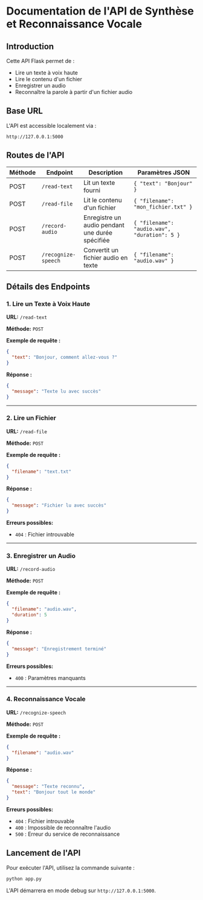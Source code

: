 # Documentation de l'API de Synthèse et Reconnaissance Vocale

## Introduction

Cette API Flask permet de :

- Lire un texte à voix haute
- Lire le contenu d'un fichier
- Enregistrer un audio
- Reconnaître la parole à partir d'un fichier audio

## Base URL

L'API est accessible localement via :

```
http://127.0.0.1:5000
```

## Routes de l'API

| **Méthode** | **Endpoint**        | **Description**                                 | **Paramètres JSON**                          |
| ----------- | ------------------- | ----------------------------------------------- | -------------------------------------------- |
| POST        | `/read-text`        | Lit un texte fourni                             | `{ "text": "Bonjour" }`                      |
| POST        | `/read-file`        | Lit le contenu d'un fichier                     | `{ "filename": "mon_fichier.txt" }`          |
| POST        | `/record-audio`     | Enregistre un audio pendant une durée spécifiée | `{ "filename": "audio.wav", "duration": 5 }` |
| POST        | `/recognize-speech` | Convertit un fichier audio en texte             | `{ "filename": "audio.wav" }`                |

## Détails des Endpoints

### 1. Lire un Texte à Voix Haute

**URL:** `/read-text`

**Méthode:** `POST`

**Exemple de requête :**

```json
{
  "text": "Bonjour, comment allez-vous ?"
}
```

**Réponse :**

```json
{
  "message": "Texte lu avec succès"
}
```

---

### 2. Lire un Fichier

**URL:** `/read-file`

**Méthode:** `POST`

**Exemple de requête :**

```json
{
  "filename": "text.txt"
}
```

**Réponse :**

```json
{
  "message": "Fichier lu avec succès"
}
```

**Erreurs possibles:**

- `404` : Fichier introuvable

---

### 3. Enregistrer un Audio

**URL:** `/record-audio`

**Méthode:** `POST`

**Exemple de requête :**

```json
{
  "filename": "audio.wav",
  "duration": 5
}
```

**Réponse :**

```json
{
  "message": "Enregistrement terminé"
}
```

**Erreurs possibles:**

- `400` : Paramètres manquants

---

### 4. Reconnaissance Vocale

**URL:** `/recognize-speech`

**Méthode:** `POST`

**Exemple de requête :**

```json
{
  "filename": "audio.wav"
}
```

**Réponse :**

```json
{
  "message": "Texte reconnu",
  "text": "Bonjour tout le monde"
}
```

**Erreurs possibles:**

- `404` : Fichier introuvable
- `400` : Impossible de reconnaître l'audio
- `500` : Erreur du service de reconnaissance

## Lancement de l'API

Pour exécuter l'API, utilisez la commande suivante :

```bash
python app.py
```

L'API démarrera en mode debug sur `http://127.0.0.1:5000`.
